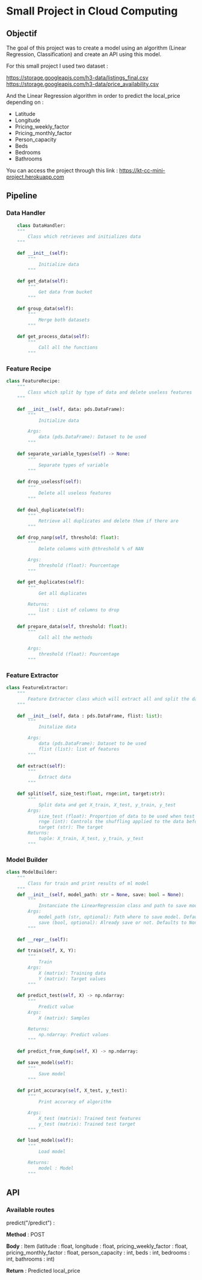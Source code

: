 # Small Project in Cloud Computing

## Objectif

The goal of this project was to create a model using an algorithm (Linear Regression, Classification) and create an API using this model.

For this small project I used two dataset : 

<a>https://storage.googleapis.com/h3-data/listings_final.csv</a><br/>
<a>https://storage.googleapis.com/h3-data/price_availability.csv</a>

And the Linear Regression algorithm in order to predict the local_price depending on :

- Latitude
- Longitude
- Pricing_weekly_factor
- Pricing_monthly_factor
- Person_capacity
- Beds
- Bedrooms
- Bathrooms

You can access the project through this link : <a>https://kt-cc-mini-project.herokuapp.com</a>

## Pipeline

### Data Handler

```python
    class DataHandler:
    """
        Class which retrieves and initializes data
    """

    def __init__(self):
        """
            Initialize data
        """

    def get_data(self):
        """
            Get data from bucket
        """

    def group_data(self):
        """
            Merge both datasets
        """

    def get_process_data(self):
        """
            Call all the functions
        """
```

### Feature Recipe

```python
class FeatureRecipe:
    """
        Class which split by type of data and delete useless features
    """
    
    def __init__(self, data: pds.DataFrame):
        """
            Initialize data

        Args:
            data (pds.DataFrame): Dataset to be used
        """
    
    def separate_variable_types(self) -> None:
        """
            Separate types of variable
        """
        
    def drop_uselessf(self):
        """
            Delete all useless features
        """ 
        
    def deal_duplicate(self):
        """
            Retrieve all duplicates and delete them if there are
        """

    def drop_nanp(self, threshold: float):
        """
            Delete columns with @threshold % of NAN

        Args:
            threshold (float): Pourcentage
        """
    
    def get_duplicates(self):
        """
            Get all duplicates

        Returns:
            list : List of columns to drop 
        """

    def prepare_data(self, threshold: float):
        """
            Call all the methods

        Args:
            threshold (float): Pourcentage
        """
```

### Feature Extractor

```python
class FeatureExtractor:
    """
        Feature Extractor class which will extract all and split the data that will be used to train  
    """
    
    def __init__(self, data : pds.DataFrame, flist: list):
        """
            Initalize data

        Args:
            data (pds.DataFrame): Dataset to be used
            flist (list): list of features
        """
    
    def extract(self):
        """
            Extract data
        """

    def split(self, size_test:float, rnge:int, target:str):
        """
            Split data and get X_train, X_test, y_train, y_test 
        Args:
            size_test (float): Proportion of data to be used when test split 
            rnge (int): Controls the shuffling applied to the data before applying the split
            target (str): The target
        Returns:
            tuple: X_train, X_test, y_train, y_test 
        """
```

### Model Builder

```python
class ModelBuilder: 
    """
        Class for train and print results of ml model 
    """
    def __init__(self, model_path: str = None, save: bool = None):
        """
            Instanciate the LinearRegression class and path to save model
        Args:
            model_path (str, optional): Path where to save model. Defaults to None.
            save (bool, optional): Already save or not. Defaults to None.
        """
        
    def __repr__(self):
    
    def train(self, X, Y):
        """
            Train
        Args:
            X (matrix): Training data
            Y (matrix): Target values
        """
    
    def predict_test(self, X) -> np.ndarray:
        """
            Predict value
        Args:
            X (matrix): Samples

        Returns:
            np.ndarray: Predict values
        """
        
    def predict_from_dump(self, X) -> np.ndarray:
    
    def save_model(self):
        """
            Save model
        """
    
    def print_accuracy(self, X_test, y_test):
        """
            Print accuracy of algorithm

        Args:
            X_test (matrix): Trained test features
            y_test (matrix): Trained test target
        """

    def load_model(self):
        """
            Load model

        Returns:
            model : Model
        """
```

## API

### Available routes

predict("/predict") :

**Method** : POST

**Body** : Item (latitude : float, longitude : float, pricing_weekly_factor : float, pricing_monthly_factor : float, person_capacity : int, beds : int, bedrooms : int, bathrooms : int)

**Return** : Predicted local_price
